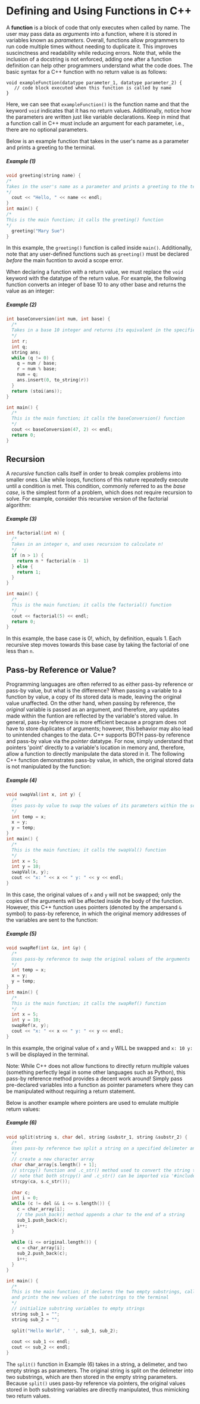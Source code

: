 # Defining and Using Functions in C++
A **function** is a block of code that only executes when called by name. The user may pass data as *arguments* into a 
function, where it is stored in variables known as *parameters*. Overall, functions allow programmers to run code multiple times
without needing to duplicate it. This improves suscinctness and readability while reducing errors. Note that, while the inclusion of a docstring is not
enforced, adding one after a function definition can help other programmers understand what the code does. The basic syntax for a C++ function with no return 
value is as follows:
```
void exampleFunction(datatype parameter_1, datatype parameter_2) {
   // code block executed when this function is called by name
}
```
Here, we can see that `exampleFunction()` is the function name and that the keyword `void` indicates that it has no return values.
Additionally, notice how the parameters are written just like variable declarations. Keep in mind that a function call in C++ must include an 
argument for each parameter, i.e., there are no optional parameters.

Below is an example function that takes in the user's name as a parameter and prints a greeting to the terminal.

##### Example (1)
```c++
void greeting(string name) {
/*
Takes in the user's name as a parameter and prints a greeting to the terminal
*/
  cout << "Hello, " << name << endl;
}
int main() {
/*
This is the main function; it calls the greeting() function
*/
  greeting("Mary Sue")
}
```
In this example, the `greeting()` function is called inside `main()`. Additionally, note that any user-defined functions such as
`greeting()` must be declared *before* the main fucntion to avoid a scope error.

When declaring a function _with_ a return value, we must replace the `void` keyword with the datatype of the return value.
For example, the following function converts an integer of base 10 to any other base and returns the value as an integer:
##### Example (2)
```c++
int baseConversion(int num, int base) {
  /*
  Takes in a base 10 integer and returns its equivalent in the specified base system
  */
  int r;
  int q;
  string ans;
  while (q != 0) {
    q = num / base;
    r = num % base;
    num = q;
    ans.insert(0, to_string(r))
  }
  return (stoi(ans));
}

int main() {
  /*
  This is the main function; it calls the baseConversion() function
  */
  cout << baseConversion(47, 2) << endl;
  return 0;
}
```
## Recursion
A _recursive_ function calls itself in order to break complex problems into smaller ones.
Like while loops, functions of this nature repeatedly execute until a condition is met. This condition, commonly 
referred to as the _base case_, is the simplest form of a problem, which does not require recursion to solve.
For example, consider this recursive version of the factorial algorithm:
##### Example (3)
```c++
int factorial(int n) {
  /*
  Takes in an integer n, and uses recursion to calculate n!
  */
  if (n > 1) {
    return n * factorial(n - 1)
  } else {
    return 1;
  }
}

int main() {
  /*
  This is the main function; it calls the factorial() function
  */
  cout << factorial(5) << endl;
  return 0;
}
```
In this example, the base case is 0!, which, by definition, equals 1. Each recursive step moves towards this base case 
by taking the factorial of one less than `n`.

## Pass-by Reference or Value?
Programming languages are often referred to as either pass-by reference or pass-by value, but what is the difference? 
When passing a variable to a function by value, a copy of its stored data is made, leaving the original value 
unaffected. On the other hand, when passing by reference, the _original_ variable is passed as an argument, and therefore, any updates  
made within the funtion are reflected by the variable's stored value. In general, pass-by reference is more efficient because a program does 
not have to store duplicates of arguments; however, this behavior may also lead to unintended changes to the data. 
C++ supports BOTH pass-by reference and pass-by value via the _pointer_ datatype. For now, simply understand that pointers 'point' directly to a variable's
location in memory and, therefore, allow a function to directly manipulate the data stored in it. 
The following C++ function demonstrates pass-by value, in which, the original stored data is not manipulated by the function:
##### Example (4)
```c++
void swapVal(int x, int y) {
  /*
  Uses pass-by value to swap the values of its parameters within the scope of the function only
  */
  int temp = x;
  x = y;
  y = temp;
}
int main() {
  /*
  This is the main function; it calls the swapVal() function
  */
  int x = 5;
  int y = 10;
  swapVal(x, y);
  cout << "x: " << x << " y: " << y << endl;
}
```
In this case, the original values of `x` and `y` will not be swapped; only the copies of the arguments will be 
affected inside the body of the function. 
However, this C++ function uses pointers (denoted by the ampersand `&` symbol) to pass-by reference, in which the original memory addresses of the variables are sent to the function:
##### Example (5)
```c++
void swapRef(int &x, int &y) {
  /*
  Uses pass-by reference to swap the original values of the arguments
  */
  int temp = x;
  x = y;
  y = temp;
}
int main() {
  /*
  This is the main function; it calls the swapRef() function
  */
  int x = 5;
  int y = 10;
  swapRef(x, y);
  cout << "x: " << x << " y: " << y << endl;
}
```
In this example, the original value of `x` and `y` WILL be swapped and `x: 10 y: 5` will be displayed in the terminal.

Note: While C++ does not allow functions to directly return multiple values (something perfectly legal in some other languages such as Python), 
this pass-by reference method provides a decent work around! Simply pass pre-declared variables into a function as pointer parameters where they can be
manipulated without requiring a return statement.

Below is another example where pointers are used to emulate multiple return values:
##### Example (6)
```c++
void split(string s, char del, string &substr_1, string &substr_2) {
  /*
  Uses pass-by reference two split a string on a specified delimeter and produce two substrings
  */
  // create a new character array
  char char_array[s.length() + 1];
  // strcpy() function and .c_str() method used to convert the string to chars and store them in char_array
  // note that both strcpy() and .c_str() can be imported via '#include <cstring>'
  strcpy(ca, s.c_str());
  
  char c;
  int i = 0;
  while (c != del && i <= s.length()) {
    c = char_array[i];
    // the push_back() method appends a char to the end of a string
    sub_1.push_back(c);
    i++;
  }
  
  while (i <= original.length()) {
    c = char_array[i];
    sub_2.push_back(c);
    i++;
  }
}

int main() {
  /*
  This is the main function; it declares the two empty substrings, calls the split() function, 
  and prints the new values of the substrings to the terminal
  */
  // initialize substring variables to empty strings
  string sub_1 = "";
  string sub_2 = "";
  
  split("Hello World", ' ', sub_1, sub_2);
  
  cout << sub_1 << endl;
  cout << sub_2 << endl;
}
```
The `split()` function in Example (6) takes in a string, a delimeter, and two empty strings as parameters.
The original string is split on the delimeter into two substrings, which are then stored in the empty string parameters.
Because `split()` uses pass-by reference via pointers, the original values stored in both substring variables are directly 
manipulated, thus mimicking two return values.


